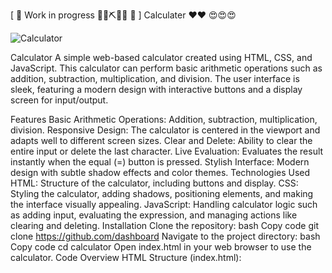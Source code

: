 [ 🚧 Work in progress 👷‍♀️⛏👷🔧 🚧 ] Calculater ❤️❤️
😍😍😍


![Calculator](https://github.com/sandeepgithu/Calculator/assets/130852935/02606d96-dfd2-4f13-81d6-fa3944f3d667)


Calculator
A simple web-based calculator created using HTML, CSS, and JavaScript. This calculator can perform basic arithmetic operations such as addition, subtraction, multiplication, and division. The user interface is sleek, featuring a modern design with interactive buttons and a display screen for input/output.

Features
Basic Arithmetic Operations: Addition, subtraction, multiplication, division.
Responsive Design: The calculator is centered in the viewport and adapts well to different screen sizes.
Clear and Delete: Ability to clear the entire input or delete the last character.
Live Evaluation: Evaluates the result instantly when the equal (=) button is pressed.
Stylish Interface: Modern design with subtle shadow effects and color themes.
Technologies Used
HTML: Structure of the calculator, including buttons and display.
CSS: Styling the calculator, adding shadows, positioning elements, and making the interface visually appealing.
JavaScript: Handling calculator logic such as adding input, evaluating the expression, and managing actions like clearing and deleting.
Installation
Clone the repository:
bash
Copy code
git clone https://github.com/dashboard
Navigate to the project directory:
bash
Copy code
cd calculator
Open index.html in your web browser to use the calculator.
Code Overview
HTML Structure (index.html):
